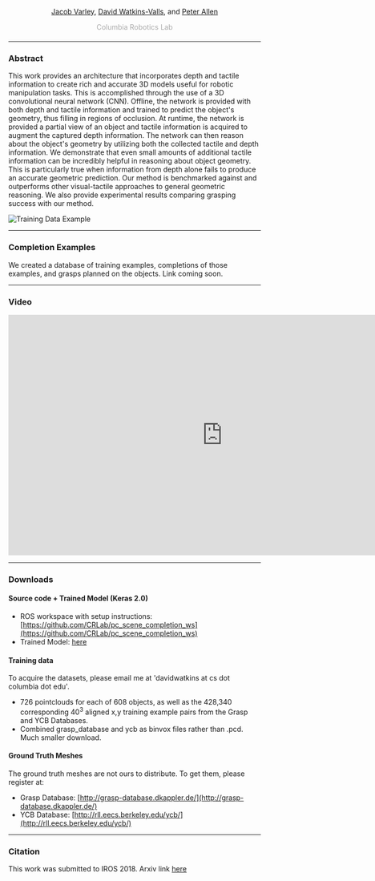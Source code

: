 <center>
  <!-- <h1>Multi-Modal Geometric Learning for Grasping and Manipulation</h1> -->
  <p><a target="_blank" href="http://www.cs.columbia.edu/~jvarley/">Jacob Varley<span class="glyphicon glyphicon-new-window" aria-hidden="true"></span></a>, <a target="_blank" href="http://davidwa.tkins.me">David Watkins-Valls<span class="glyphicon glyphicon-new-window" aria-hidden="true"></span></a>, and <a target="_blank" href="http://www.cs.columbia.edu/~allen/">Peter Allen<span class="glyphicon glyphicon-new-window" aria-hidden="true"></span></a><br>
  </p><p>
  </p><p style="color:#aaa; margin-bottom: 20px">Columbia Robotics Lab</p>
</center>

<hr />

### Abstract

This work provides an architecture that incorporates depth and tactile information to create rich and accurate 3D models useful for robotic manipulation tasks. This is accomplished through the use of a 3D convolutional neural network (CNN).  Offline, the network is provided with both depth and tactile information and trained to predict the object's geometry, thus filling in regions of occlusion.  At runtime, the network is provided a partial view of an object and tactile information is acquired to augment the captured depth information. The network can then reason about the object's geometry by utilizing both the collected tactile and depth information. We demonstrate that even small amounts of additional tactile information can be incredibly helpful in reasoning about object geometry. This is particularly true when information from depth alone fails to produce an accurate geometric prediction.  Our method is benchmarked against and outperforms other visual-tactile approaches to general geometric reasoning.  We also provide experimental results comparing grasping success with our method.

<img src="https://rawcdn.githack.com/CRLab/visualtactilegrasping/master/_images/TrainingDataFull.png" alt="Training Data Example" class="inline"/>

<hr />

### Completion Examples

We created a database of training examples, completions of those examples, and grasps planned on the objects. Link coming soon. 

<hr />

### Video

<iframe width="854" height="480" src="https://www.youtube.com/embed/R98JEqEps_U" frameborder="0" allow="autoplay; encrypted-media" allowfullscreen></iframe>

<hr />

### Downloads

#### Source code + Trained Model (Keras 2.0)

- ROS workspace with setup instructions: [https://github.com/CRLab/pc_scene_completion_ws](https://github.com/CRLab/pc_scene_completion_ws)
- Trained Model: [here](http://mainland.cs.columbia.edu:8001/model.tar.gz)

#### Training data

To acquire the datasets, please email me at 'davidwatkins at cs dot columbia dot edu'. 
- 726 pointclouds for each of 608 objects, as well as the 428,340 corresponding 40<sup>3</sup> aligned x,y training example pairs from the Grasp and YCB Databases.
- Combined grasp_database and ycb as binvox files rather than .pcd. Much smaller download. 

#### Ground Truth Meshes
The ground truth meshes are not ours to distribute. To get them, please register at: 
- Grasp Database: [http://grasp-database.dkappler.de/](http://grasp-database.dkappler.de/)
- YCB Database: [http://rll.eecs.berkeley.edu/ycb/](http://rll.eecs.berkeley.edu/ycb/)

<hr />

### Citation
This work was submitted to IROS 2018. Arxiv link [here](https://arxiv.org/abs/1803.07671)

